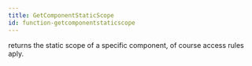 ```yaml
---
title: GetComponentStaticScope
id: function-getcomponentstaticscope
---
```


returns the static scope of a specific component, of course access rules aply.
